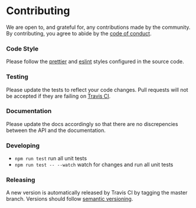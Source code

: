 # Contributing

We are open to, and grateful for, any contributions made by the community. By contributing, you agree to abide by the [code of conduct](./CODE_OF_CONDUCT.md).

### Code Style

Please follow the [prettier](https://github.com/prettier/prettier) and [eslint](https://eslint.org/) styles configured in the source code.

### Testing

Please update the tests to reflect your code changes. Pull requests will not be accepted if they are failing on [Travis CI](https://travis-ci.org/berkeleybross/qe).

### Documentation

Please update the docs accordingly so that there are no discrepencies between the API and the documentation.

### Developing

- `npm run test` run all unit tests
- `npm run test -- --watch` watch for changes and run all unit tests

### Releasing

A new version is automatically released by Travis CI by tagging the master branch. Versions should follow [semantic versioning](http://semver.org/).
